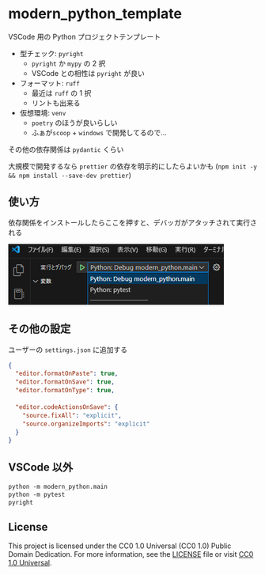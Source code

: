 # modern_python_template

VSCode 用の Python プロジェクトテンプレート

- 型チェック: `pyright`
  - `pyright` か `mypy` の 2 択
  - VSCode との相性は `pyright` が良い
- フォーマット: `ruff`
  - 最近は `ruff` の 1 択
  - リントも出来る
- 仮想環境: `venv`
  - `poetry` のほうが良いらしい
  - ふぁが`scoop` + `windows` で開発してるので...

その他の依存関係は `pydantic` くらい

大規模で開発するなら `prettier` の依存を明示的にしたらよいかも (`npm init -y && npm install --save-dev prettier`)

## 使い方

依存関係をインストールしたらここを押すと、デバッガがアタッチされて実行される

![1735519490782](image/README/1735519490782.png)

## その他の設定

ユーザーの `settings.json` に追加する

```json
{
  "editor.formatOnPaste": true,
  "editor.formatOnSave": true,
  "editor.formatOnType": true,

  "editor.codeActionsOnSave": {
    "source.fixAll": "explicit",
    "source.organizeImports": "explicit"
  }
}
```

## VSCode 以外

```shell
python -m modern_python.main
python -m pytest
pyright

```

## License

This project is licensed under the CC0 1.0 Universal (CC0 1.0) Public Domain Dedication. For more information, see the [LICENSE](LICENSE) file or visit [CC0 1.0 Universal](https://creativecommons.org/publicdomain/zero/1.0/).
